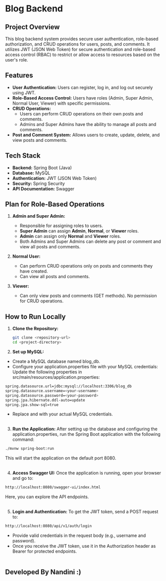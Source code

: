# Blog Backend

## Project Overview

This blog backend system provides secure user authentication, role-based authorization, and CRUD operations for users, posts, and comments. It utilizes JWT (JSON Web Token) for secure authentication and role-based access control (RBAC) to restrict or allow access to resources based on the user's role.

## Features

- **User Authentication:** Users can register, log in, and log out securely using JWT.
- **Role-Based Access Control:** Users have roles (Admin, Super Admin, Normal User, Viewer) with specific permissions.
- **CRUD Operations:**
  - Users can perform CRUD operations on their own posts and comments.
  - Admins and Super Admins have the ability to manage all posts and comments.
- **Post and Comment System:** Allows users to create, update, delete, and view posts and comments.
  
## Tech Stack

- **Backend:** Spring Boot (Java)
- **Database:** MySQL
- **Authentication:** JWT (JSON Web Token)
- **Security:** Spring Security
- **API Documentation:** Swagger

## Plan for Role-Based Operations

1. **Admin and Super Admin:**
   - Responsible for assigning roles to users. 
   - **Super Admin** can assign **Admin**, **Normal**, or **Viewer** roles. 
   - **Admin** can assign only **Normal** and **Viewer** roles.
   - Both Admins and Super Admins can delete any post or comment and view all posts and comments.

2. **Normal User:**
   - Can perform CRUD operations only on posts and comments they have created.
   - Can view all posts and comments.

3. **Viewer:**
   - Can only view posts and comments (GET methods). No permission for CRUD operations.

## How to Run Locally

1. **Clone the Repository:**

   ```bash
   git clone <repository-url>
   cd <project-directory>
   ```

2. **Set up MySQL:**
- Create a MySQL database named blog_db.
- Configure your application.properties file with your MySQL credentials:
Update the following properties in src/main/resources/application.properties:


```bash
spring.datasource.url=jdbc:mysql://localhost:3306/blog_db
spring.datasource.username=<your-username>
spring.datasource.password=<your-password>
spring.jpa.hibernate.ddl-auto=update
spring.jpa.show-sql=true
```
- Replace <your-username> and <your-password> with your actual MySQL credentials.
  <br></br>

  
3. **Run the Application:**
After setting up the database and configuring the application.properties, run the Spring Boot application with the following command:

```bash
./mvnw spring-boot:run
```
This will start the application on the default port 8080.
   <br></br>


4. **Access Swagger UI:**
Once the application is running, open your browser and go to:

```bash
http://localhost:8080/swagger-ui/index.html
```
Here, you can explore the API endpoints.
   <br></br>


5. **Login and Authentication:**
To get the JWT token, send a POST request to:
```bash
http://localhost:8080/api/v1/auth/login
```

- Provide valid credentials in the request body (e.g., username and password).
- Once you receive the JWT token, use it in the Authorization header as Bearer <token> for protected endpoints.
     <br></br>

## Developed By Nandini :)
  
